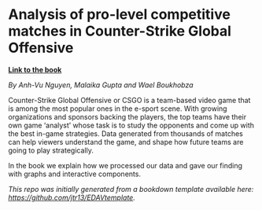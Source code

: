 # Analysis of pro-level competitive matches in Counter-Strike Global Offensive

**[Link to the book](https://anhvung.github.io/csgo_pro_matches_analysis/)**

*By Anh-Vu Nguyen, Malaika Gupta and Wael Boukhobza*

Counter-Strike Global Offensive or CSGO is a team-based video game that is among the most popular ones in the e-sport scene. With growing organizations and sponsors backing the players, the top teams have their own game ‘analyst’ whose task is to study the opponents and come up with the best in-game strategies. Data generated from thousands of matches can help viewers understand the game, and shape how future teams are going to play strategically.

In the book we explain how we processed our data and gave our finding with graphs and interactive components.

*This repo was initially generated from a bookdown template available here: https://github.com/jtr13/EDAVtemplate.*


